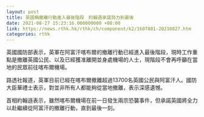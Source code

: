 ```yaml
---
layout: post
title: 英國稱撤離行動進入最後階段　約翰遜承諾努力到最後
date: 2021-08-27 15:23:16.000000000 +08:00
link: https://news.rthk.hk/rthk/ch/component/k2/1607881-20210827.htm
categories: rthk
---
```


英國國防部表示，英軍在阿富汗喀布爾的撤離行動已經進入最後階段，現時工作重點是撤離英國公民、以及已經獲准離開並身處機場的人士，現階段不會再呼籲在當地的民眾前往喀布爾機場。

路透社報道，英軍目前已經在喀布爾撤離超過13700名英國公民與阿富汗人。國防大臣華禮士表示，對並非所有人都能夠從當地撤離，表示深感遺憾。

首相約翰遜表示，雖然喀布爾機場在前一日發生兩宗恐襲事件，但承諾英國將全力以赴繼續從阿富汗的撤離行動，直到最後一刻。
